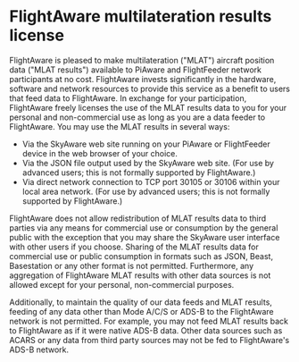 # FlightAware multilateration results license

FlightAware is pleased to make multilateration ("MLAT") aircraft position data
("MLAT results") available to PiAware and FlightFeeder network participants at
no cost. FlightAware invests significantly in the hardware, software and
network resources to provide this service as a benefit to users that feed
data to FlightAware. In exchange for your participation, FlightAware freely
licenses the use of the MLAT results data to you for your personal and
non-commercial use as long as you are a data feeder to FlightAware. You may use
the MLAT results in several ways:

 * Via the SkyAware web site running on your PiAware or FlightFeeder device in
   the web browser of your choice.
 * Via the JSON file output used by the SkyAware web site. (For use by advanced
   users; this is not formally supported by FlightAware.)
 * Via direct network connection to TCP port 30105 or 30106 within your local
   area network. (For use by advanced users; this is not formally supported by
   FlightAware.)

FlightAware does not allow redistribution of MLAT results data to third parties
via any means for commercial use or consumption by the general public with the
exception that you may share the SkyAware user interface with other users if you
choose. Sharing of the MLAT results data for commercial use or public
consumption in formats such as JSON, Beast, Basestation or any other format is
not permitted. Furthermore, any aggregation of FlightAware MLAT results with
other data sources is not allowed except for your personal, non-commercial
purposes.

Additionally, to maintain the quality of our data feeds and MLAT results,
feeding of any data other than Mode A/C/S or ADS-B to the FlightAware network
is not permitted. For example, you may not feed MLAT results back to
FlightAware as if it were native ADS-B data. Other data sources such as ACARS
or any data from third party sources may not be fed to FlightAware's ADS-B
network.

